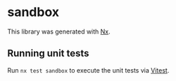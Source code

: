 # sandbox

This library was generated with [Nx](https://nx.dev).

## Running unit tests

Run `nx test sandbox` to execute the unit tests via [Vitest](https://vitest.dev/).
